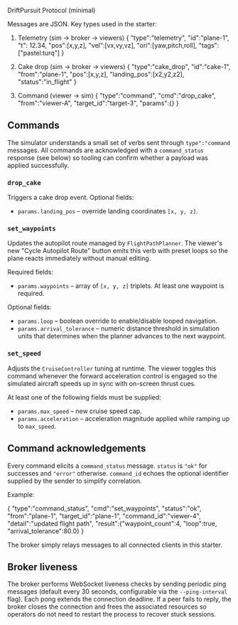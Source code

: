 DriftPursuit Protocol (minimal)

Messages are JSON. Key types used in the starter:

1) Telemetry (sim -> broker -> viewers)
{ "type":"telemetry", "id":"plane-1", "t": 12.34, "pos":[x,y,z], "vel":[vx,vy,vz], "ori":[yaw,pitch,roll], "tags":["pastel:turq"] }

2) Cake drop (sim -> broker -> viewers)
{ "type":"cake_drop", "id":"cake-1", "from":"plane-1", "pos":[x,y,z], "landing_pos":[x2,y2,z2], "status":"in_flight" }

3) Command (viewer -> sim)
{ "type":"command", "cmd":"drop_cake", "from":"viewer-A", "target_id":"target-3", "params":{} }

## Commands

The simulator understands a small set of verbs sent through ``type":"command``
messages. All commands are acknowledged with a ``command_status`` response (see
below) so tooling can confirm whether a payload was applied successfully.

### ``drop_cake``

Triggers a cake drop event. Optional fields:

* ``params.landing_pos`` – override landing coordinates ``[x, y, z]``.

### ``set_waypoints``

Updates the autopilot route managed by ``FlightPathPlanner``. The viewer's new
"Cycle Autopilot Route" button emits this verb with preset loops so the plane
reacts immediately without manual editing.

Required fields:

* ``params.waypoints`` – array of ``[x, y, z]`` triplets. At least one waypoint
  is required.

Optional fields:

* ``params.loop`` – boolean override to enable/disable looped navigation.
* ``params.arrival_tolerance`` – numeric distance threshold in simulation units
  that determines when the planner advances to the next waypoint.

### ``set_speed``

Adjusts the ``CruiseController`` tuning at runtime. The viewer toggles this
command whenever the forward acceleration control is engaged so the simulated
aircraft speeds up in sync with on-screen thrust cues.

At least one of the following fields must be supplied:

* ``params.max_speed`` – new cruise speed cap.
* ``params.acceleration`` – acceleration magnitude applied while ramping up to
  ``max_speed``.

## Command acknowledgements

Every command elicits a ``command_status`` message. ``status`` is ``"ok"`` for
successes and ``"error"`` otherwise. ``command_id`` echoes the optional
identifier supplied by the sender to simplify correlation.

Example:

{ "type":"command_status", "cmd":"set_waypoints", "status":"ok",
  "from":"plane-1", "target_id":"plane-1", "command_id":"viewer-4",
  "detail":"updated flight path", "result":{"waypoint_count":4,
  "loop":true, "arrival_tolerance":80.0} }

The broker simply relays messages to all connected clients in this starter.

## Broker liveness

The broker performs WebSocket liveness checks by sending periodic ping
messages (default every 30 seconds, configurable via the
`--ping-interval` flag). Each pong extends the connection deadline. If a
peer fails to reply, the broker closes the connection and frees the
associated resources so operators do not need to restart the process to
recover stuck sessions.
